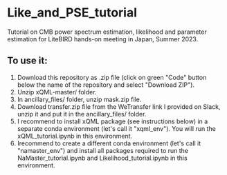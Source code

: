 # Like_and_PSE_tutorial
Tutorial on CMB power spectrum estimation, likelihood and parameter estimation for LiteBIRD hands-on meeting in Japan, Summer 2023.

## To use it:
1. Download this repository as .zip file (click on green "Code" button below the name of the repository and select "Download ZIP").
2. Unzip xQML-master/ folder.
3. In ancillary_files/ folder, unzip mask.zip file.
4. Download transfer.zip file from the WeTransfer link I provided on Slack, unzip it and put it in the ancillary_files/ folder.
5. I recommend to install xQML package (see instructions below) in a separate conda environment (let's call it "xqml_env"). You will run the xQML_tutorial.ipynb in this environment.
6. Irecommend to create a different conda environment (let's call it "namaster_env") and install all packages required to run the NaMaster_tutorial.ipynb and Likelihood_tutorial.ipynb in this environment.

